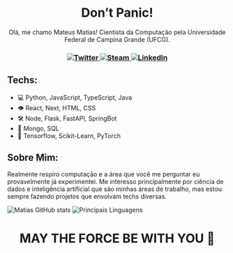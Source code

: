 <h1 align="center">Don’t Panic!</h1> 

<p align="center">Olá, me chamo Mateus Matias! Cientista da Computação pela Universidade Federal de Campina Grande (UFCG).</p>
 
<h3 align="center">
<div align='center'>
  <a href='https://twitter.com/omrmatias' target="_blank">
    <img alt='Twitter' src='https://img.shields.io/badge/Twitter-424B54.svg?&style=for-the-badge&logo=twitter&logoColor=FFFFFF&color=000000' title='Twitter'>
  </a>
  <a href='https://steamcommunity.com/id/ummatias/' target="_blank">
    <img alt='Steam' src='https://img.shields.io/badge/Steam-424B54.svg?&style=for-the-badge&logo=steam&logoColor=FFFFFF&color=000000' title='Steam'>
  </a>
  <a href='https://www.linkedin.com/in/ummatias/' target="_blank">
    <img alt='LinkedIn' src='https://img.shields.io/badge/LinkedIn-424B54.svg?&style=for-the-badge&logo=LinkedIn&logoColor=FFFFFF&color=000000'  title='LinkedIn'>
  </a>
</div>
</h3>

## Techs:
- 💻 Python, JavaScript, TypeScript, Java
- 👁 React, Next, HTML, CSS
- 🛠 Node, Flask, FastAPI, SpringBot
- 💽 Mongo, SQL
- 🧠 Tensorflow, Scikit-Learn, PyTorch

## Sobre Mim:

Realmente respiro computação e a área que você me perguntar eu provavelmente já experimentei. Me interesso principalmente por ciência de dados e inteligência artificial que são minhas áreas de trabalho, mas estou sempre fazendo projetos que envolvam techs diversas.

![Matias GitHub stats](https://github-readme-stats.vercel.app/api?username=ummatias&show_icons=true&bg_color=0000&text_color=AAA&hide_border=true&count_private=true)
![Principais Linguagens](https://github-readme-stats.vercel.app/api/top-langs/?username=ummatias&layout=compact&bg_color=0000&text_color=AAA&hide_border=true&count_private=true)

<h1 align="center">MAY THE FORCE BE WITH YOU 🙏</h1> 

